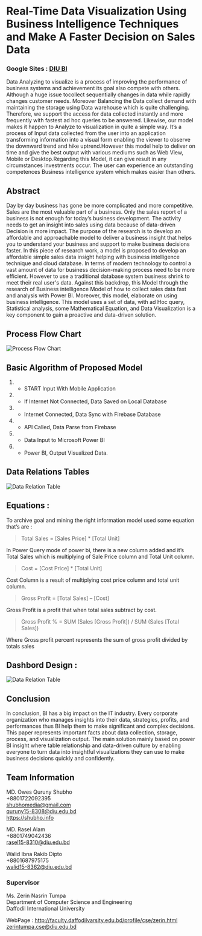 # Real-Time Data Visualization Using Business Intelligence Techniques and Make A Faster Decision on Sales Data

### Google Sites : [DIU BI](https://sites.google.com/diu.edu.bd/diubi/)
Data Analyzing to visualize is a process of improving the performance of business systems and achievement its goal also compete with others. Although a huge issue tocollect sequentially changes in data while rapidly changes customer needs. Moreover Balancing the Data collect demand with maintaining the storage using Data warehouse which is quite challenging. Therefore, we support the access for data collected instantly and more frequently with fastest ad hoc queries to be answered. Likewise, our model makes it happen to Analyze to visualization in quite a simple way. It’s a process of Input data collected from the user into an application transforming information into a visual form enabling the viewer to observe the downward trend and hike uptrend.However this model help to deliver on time and give the best output with various mediums such as Web View, Mobile or Desktop.Regarding this Model, it can give result in any circumstances investments occur. The user can experience an outstanding competences Business intelligence system which makes easier than others.
## Abstract
Day by day business has gone be more complicated and more competitive. Sales are the most valuable part of a business. Only the sales report of a business is not enough for today’s business development. The activity needs to get an insight into sales using data because of data-driven Decision is more impact. The purpose of the research is to develop an affordable and approachable model to deliver a business insight that helps you to understand your business and support to make business decisions faster. In this piece of research work, a model is proposed to develop an affordable simple sales data insight helping with business intelligence technique and cloud database. In terms of modern technology to control a vast amount of data for business decision-making process need to be more efficient. However to use a traditional database system business shrink to meet their real user's data. Against this backdrop, this Model through the research of Business intelligence Model of how to collect sales data fast and analysis with Power BI. Moreover, this model, elaborate on using business intelligence. This model uses a set of data, with ad Hoc query, Statistical analysis, some Mathematical Equation, and Data Visualization is a key component to gain a proactive and data-driven solution.
## Process Flow Chart
![Process Flow Chart](https://i.imgur.com/A0nFB34.png)

## Basic Algorithm of Proposed Model
1.  - START Input With Mobile Application
2.  - If Internet Not Connected, Data Saved on Local Database
3. - Internet Connected, Data Sync with Firebase Database
4. - API Called, Data Parse from Firebase
5. - Data Input to Microsoft Power BI
6. - Power BI, Output Visualized Data. 

## Data Relations Tables
![Data Relation Table](https://i.imgur.com/TMZqbP1.png)

## Equations :
To archive goal and mining the right information model used some equation that’s are :
> Total Sales = [Sales Price] * [Total Unit]

In Power Query mode of power bi, there is a new column added and it’s Total Sales which is multiplying of Sale Price column and Total Unit column.
> Cost = [Cost Price] * [Total Unit]

Cost Column is a result of multiplying cost price column and total unit column.
> Gross Profit = [Total Sales] – [Cost]

Gross Profit is a profit that when total sales subtract by cost.
> Gross Profit % = SUM (Sales [Gross Profit]) / SUM (Sales [Total Sales])

Where Gross profit percent represents the sum of gross profit divided by totals sales

## Dashbord Design :
![Data Relation Table](https://i.imgur.com/LMPAgos.png)

## Conclusion
In conclusion, BI has a big impact on the IT industry. Every corporate organization who manages insights into their data, strategies, profits, and performances thus BI help them to make significant and complex decisions. This paper represents important facts about data collection, storage, process, and visualization output. The main solution mainly based on power BI insight where table relationship and data-driven culture by enabling everyone to turn data into insightful visualizations they can use to make business decisions quickly and confidently.
## Team Information 
MD. Owes Quruny Shubho <br />
+8801722092395 <br />
shubhomedia@gmail.com <br />
quruny15-8308@diu.edu.bd <br />
https://shubho.info

MD. Rasel Alam <br />
+8801749042436 <br />
rasel15-8310@diu.edu.bd

Walid Ibna Rakib Dipto <br />
+8801687975175 <br />
walid15-8362@diu.edu.bd

### Supervisor 
Ms. Zerin Nasrin Tumpa  <br />
Department of Computer Science and Engineering <br />
Daffodil International University 


WebPage :
http://faculty.daffodilvarsity.edu.bd/profile/cse/zerin.html<br />
zerintumpa.cse@diu.edu.bd